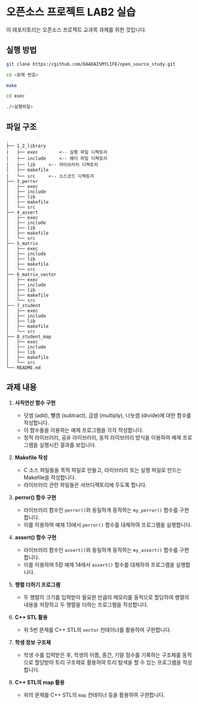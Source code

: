 # 오픈소스 프로젝트 LAB2 실습

이 레포지토리는 오픈소스 프로젝트 교과목 과제를 위한 것입니다.

## 실행 방법
```bash
git clone https://github.com/DAADAISMYLIFE/open_source_study.git

cd <문제 번호>

make

cd exec

./<실행파일>
```

## 파일 구조
```
.
├── 1_2_library
│   ├── exec		<-- 실행 파일 디렉토리 
│   ├── include		<-- 헤더 파일 디렉토리
│   ├── lib		<-- 라이브러리 디렉토리 
│   ├── makefile	
│   └── src		<-- 소스코드 디렉토리 
├── 3_perror
│   ├── exec
│   ├── include
│   ├── lib
│   ├── makefile
│   └── src
├── 4_assert
│   ├── exec
│   ├── include
│   ├── lib
│   ├── makefile
│   └── src
├── 5_matrix
│   ├── exec
│   ├── include
│   ├── lib
│   ├── makefile
│   └── src
├── 6_matrix_vector
│   ├── exec
│   ├── include
│   ├── lib
│   ├── makefile
│   └── src
├── 7_student
│   ├── exec
│   ├── include
│   ├── lib
│   ├── makefile
│   └── src
├── 8_student_map
│   ├── exec
│   ├── include
│   ├── lib
│   ├── makefile
│   └── src
└── README.md
```

## 과제 내용

1. **사칙연산 함수 구현**
   - 덧셈 (add), 뺄셈 (subtract), 곱셈 (multiply), 나눗셈 (divide)에 대한 함수를 작성합니다.
   - 이 함수들을 이용하는 예제 프로그램을 각각 작성합니다.
   - 정적 라이브러리, 공유 라이브러리, 동적 라이브러리 방식을 이용하여 예제 프로그램을 실행시킨 결과를 보입니다.

2. **Makefile 작성**
   - C 소스 파일들을 목적 파일로 만들고, 라이브러리 또는 실행 파일로 만드는 Makefile을 작성합니다.
   - 라이브러리 관련 파일들은 서브디렉토리에 두도록 합니다.

3. **perror() 함수 구현**
   - 라이브러리 함수인 `perror()`와 동일하게 동작하는 `my_perror()` 함수를 구현합니다.
   - 이를 이용하여 예제 13에서 `perror()` 함수를 대체하여 프로그램을 실행합니다.

4. **assert() 함수 구현**
   - 라이브러리 함수인 `assert()`와 동일하게 동작하는 `my_assert()` 함수를 구현합니다.
   - 이를 이용하여 5장 예제 14에서 `assert()` 함수를 대체하여 프로그램을 실행합니다.

5. **행렬 더하기 프로그램**
   - 두 행렬의 크기를 입력받아 필요한 만큼의 메모리를 동적으로 할당하여 행렬의 내용을 저장하고 두 행렬을 더하는 프로그램을 작성합니다.

6. **C++ STL 활용**
   - 위 5번 문제를 C++ STL의 `vector` 컨테이너를 활용하여 구현합니다.

7. **학생 정보 구조체**
   - 학생 수를 입력받은 후, 학생의 이름, 중간, 기말 점수를 기록하는 구조체를 동적으로 할당받아 트리 구조체로 활용하여 트리 탐색을 할 수 있는 프로그램을 작성합니다.

8. **C++ STL의 map 활용**
   - 위의 문제를 C++ STL의 `map` 컨테이너 등을 활용하여 구현합니다.


